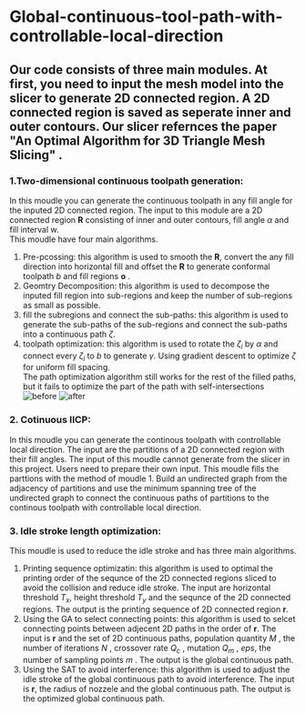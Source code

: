 # Global-continuous-tool-path-with-controllable-local-direction
##  Our code consists of three main modules. At first, you need to input the mesh model into the slicer to generate 2D connected region. A 2D connected region is saved as seperate inner and outer contours. Our slicer refernces the paper "An Optimal Algorithm for 3D Triangle Mesh Slicing" . 
### 1.Two-dimensional continuous toolpath generation:  
In this moudle you can generate the continuous toolpath in any fill angle for the inputed 2D connected region. The input to this module are a 2D connected region  $\mathbf{R}$ consisting of inner and outer contours, fill angle $\alpha$ and fill interval w.  
This moudle have four main algorithms.  
1. Pre-pcossing: this algorithm is used to smooth the $\mathbf{R}$, convert the any fill direction into horizontal fill and offset the $\mathbf{R}$ to generate conformal toolpath $b$ and fill regions $\mathbf{o}$ .  
2. Geomtry Decomposition: this algorithm is used to decompose the inputed fill region into sub-regions and keep the number of sub-regions as small as possible.  
3. fill the subregions and connect the sub-paths: this algorithm is used to generate the sub-paths of the sub-regions and connect the sub-paths into a continuous path $\zeta$.  
4. toolpath optimization: this algorithm is used to rotate the $\zeta_i$ by $\alpha$ and connect every $\zeta_i$ to $b$ to generate $\gamma$. Using gradient descent to optimize $\zeta$ for uniform fill spacing.\
   The path optimization algorithm still works for the rest of the filled paths, but it fails to optimize the part of the path with self-intersections
   ![before](https://github.com/Jackyyingxin/Global-continuous-tool-path-with-controllable-local-direction/assets/96177758/fb9fe40b-2caa-42a8-97c0-7c6ed453e06f)
   ![after](https://github.com/Jackyyingxin/Global-continuous-tool-path-with-controllable-local-direction/assets/96177758/7fd94eaa-1738-447f-baf2-2a8522f19892)
### 2. Cotinuous IICP:  
In this moudle you can generate the continous toolpath with controllable local direction. The input are the partitions of a 2D connected region with their fill angles. The input of this moudle cannot generate from the slicer in this project. Users need to prepare their own input. This moudle fills the parttions with the method of moudle 1. Build an undirected graph from the adjacency of partitions and use the minimum spanning tree of the undirected graph to connect the continuous paths of partitions to 
the continous toolpath with controllable local direction.  
### 3. Idle stroke length optimization:  
This moudle is used to reduce the idle stroke and has three main algorithms.  
1. Printing sequence optimizatin: this algorithm is used to optimal the printing order of the sequnce of the 2D connected regions sliced to avoid the collision and reduce idle stroke. The input are horizontal threshold $T_x$, height threshold $T_y$ and the sequnce of the 2D connected regions. The output is the printing sequence of 2D connected region $\mathbf{r}$.  
2. Using the GA to select connecting points: this algorithm is used to selcet connecting points between adjecent 2D paths in the order of $\mathbf{r}$. The input is $\mathbf{r}$ and the set of 2D continuous paths, population quantity $M$ , the number of iterations $N$ , crossover rate $Q_c$ , mutation $Q_m$ , $eps$, the number of sampling points $m$ . The output is the global continuous path. 
3. Using the SAT to avoid interference: this algorithm is used to adjust the idle stroke of the global continuous path to avoid interference. The input is $\mathbf{r}$, the radius of nozzele and the global continuous path. The output is the optimized global continuous path. 
